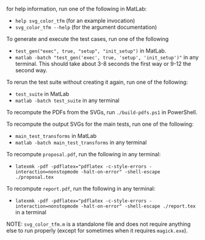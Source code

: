 for help information, run one of the following in MatLab:
- `help svg_color_tfm` (for an example invocation)
- `svg_color_tfm --help` (for the argument documentation)

To generate and execute the test cases, run one of the following
- `test_gen("exec", true, "setup", "init_setup")` in MatLab.
- `matlab -batch "test_gen('exec', true, 'setup', 'init_setup')"` in any terminal.
This should take about 3-8 seconds the first way or 9-12 the second way.

To rerun the test suite without creating it again, run one of the following:
- `test_suite` in MatLab
- `matlab -batch test_suite` in any terminal

To recompute the PDFs from the SVGs, run `./build-pdfs.ps1` in PowerShell.

To recompute the output SVGs for the main tests, run one of the following:
- `main_test_transforms` in MatLab
- `matlab -batch main_test_transforms` in any terminal

To recompute `proposal.pdf`, run the following in any terminal:
- `latexmk -pdf -pdflatex="pdflatex -c-style-errors -interaction=nonstopmode -halt-on-error" -shell-escape ./proposal.tex`

To recompute `report.pdf`, run the following in any terminal:
- `latexmk -pdf -pdflatex="pdflatex -c-style-errors -interaction=nonstopmode -halt-on-error" -shell-escape ./report.tex` in a terminal

NOTE: `svg_color_tfm.m` is a standalone file and does not require anything else to run properly (except for sometimes when it requires `magick.exe`).
